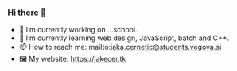 ### Hi there 👋

- 🔭 I’m currently working on ...school.
- 🌱 I’m currently learning web design, JavaScript, batch and C++.
- 📫 How to reach me: mailto:jaka.cernetic@students.vegova.si
- 🖼 My website: https://jakecer.tk
